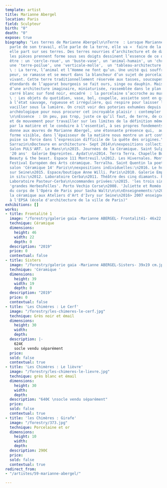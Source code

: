 ```yaml
---
template: artist
title: Marianne Abergel
location: Paris
field: Sculpteur
birth: "0"
death: "0"
expose: true
biography: "Les terres de Marianne Abergel\n\nTerre  : Lorsque Marianne Abergel nous
  parle de son travail, elle parle de la terre, elle va «  faire de la terre  ». Finalement,
  elle part sur ses terres. Des terres nourries d’architecture et de danse qui lorsque
  les pièces prennent forme sous ses doigts dessinent l’essence de ce qu’elles veulent
  être : un 'cercle-roue', un 'buste-vase', un 'animal-humain', un 'chromosone-danseur',
  une 'terre-poilue', une 'verticale-molle',  un 'tableau-architecture  '...\n\nTransformer
  \ : La terre, l’animal et l’Homme ne font qu’un. Une unité qui souffre, pense, prends
  peur, se ramasse et se meurt dans la blancheur d’un sujet de porcelaine éternellement
  vivant. Cette terre traditionnellement réservée aux tasses, soucoupes et autres
  étendards de l’apparat bourgeois se fait ours, singe ou dauphin. Mais aussi paysage
  d’une architecture imaginaire, miniaturisée, rassemblée dans le plan vertical d’un
  carré blanc sur fond noir, encadré  : la porcelaine s’accroche au mur comme un tableau.\n\nObjets
  \ : Les objets du quotidien, vase, bol, coupelle, assiette sont en grès. Une terre
  à l’état sauvage, rugueuse et irrégulière, qui respire pour laisser les verticales
  vaciller sous la lumière. On croit voir des poteries exhumées depuis peu d’un site
  archéologique pour nous procurer cet incroyable plaisir : contempler l’éternité.
  \n\nEssence  : Un peu, pas trop, juste ce qu’il faut, de terre, de couleur, de forme
  et de mouvement pour travailler sur les limites de la définition même de l’objet
  par la matière et le conduire à l’essentiel, à ses propres fondements. Cette approche
  donne aux œuvres de Marianne Abergel, une étonnante présence qui,  au-delà de la
  forme visible, dans l’épaisseur de la matière nous montre un art contemporain qui
  puise sa force dans l’expression difficile de la quête des origines.\n\nEmmanuelle
  Sarrazin\nDocteure en architecture- Sept 2014\n\nexpositions collectives:\n2016.
  Salon PULS'ART. Le Mans\n\n2015. Journées de la Céramique. Saint Sulpice. Paris\n2015.
  '20 ans'  Galerie Empreintes. Aydat\n\n2014. Terra Terra. Chapelle Bonduel. Bruxelles\n2013.
  Beauty & the beast. Espace 111 Montreuil.\n2012. Les Hivernales. Montreuil\n2011.
  Festival Européen des Arts céramique. Terralha. Saint Quentin la poeterie.\n2011.
  salon 'Céramique 14' Paris\n\nexpositions individuelles:\n2016. Le hublot. Ivry
  sur Seine\n2015. Espace/boutique Anne Willi. Paris\n2010. Galerie Empreintes. Aydat\n\noeuvres
  in situ:\n2012. Laboratoire Cerba\n2011. Théâtre des cinq diamants. Paris\n2009.
  Laboratoire Pasteur-Cerba\n\ncommandes privées:\n2015. 'les trois singes de la Sagesse'\n2013.
  'grandes HerbesFolles'. Porto Vechio Corse\n2008. 'Juliette et Roméo'. commande
  du corps de l'Opéra de Paris pour Sasha Waltz\n\n\nEnseignements:\n2016> 2009 enseigne
  la céramique aux Ateliers d'Art d'Ivry sur Seine\n2016> 2007 enseigne les Arts plastiques/volume
  à l'EPSA (école d'architecture de la ville de Paris)"
exhibitions: []
works:
- title: Frontalité 1
  image: "/forestry/galerie gaia -Marianne ABERGEL- Frontalité1- 46x22 cm.jpg"
  technique: Céramique
  dimensions:
    height: 46
    width: 22
    depth: 0
  description: "2019"
  price: 0
  contextual: false
- title: Sisters
  image: "/forestry/galerie gaia -Marianne ABERGEL-Sisters- 39x19 cm.jpg"
  technique: 'Céramique '
  dimensions:
    height: 39
    width: 19
    depth: 0
  description: "2019"
  price: 0
  contextual: false
- title: 'Les Chimères : Le Cerf'
  image: "/forestry/les-chimeres-le-cerf.jpg"
  technique: Grès noir et émail
  dimensions:
    height: 30
    width: 
    depth: 
  description: |-
    624€
    socle vendu séparément
  price: 
  sold: false
  contextual: true
- title: 'Les Chimères : Le lièvre'
  image: "/forestry/les-chimeres-le-lievre.jpg"
  technique: grès blanc et émail
  dimensions:
    height: 30
    width: 
    depth: 
  description: "640€ \nsocle vendu séparément"
  price: 
  sold: false
  contextual: true
- title: 'les Chimères : Girafe'
  image: "/forestry/373.jpg"
  technique: Porcelaine et or
  dimensions:
    height: 10
    width: 
    depth: 
  description: 290€
  price: 
  sold: false
  contextual: true
redirect_from:
- "/artistes/59-marianne-abergel/"

---
```

